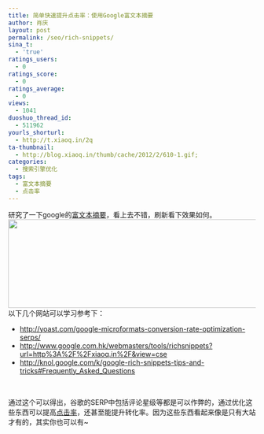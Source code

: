 ```yaml
---
title: 简单快速提升点击率：使用Google富文本摘要
author: 肖庆
layout: post
permalink: /seo/rich-snippets/
sina_t:
  - 'true'
ratings_users:
  - 0
ratings_score:
  - 0
ratings_average:
  - 0
views:
  - 1041
duoshuo_thread_id:
  - 511962
yourls_shorturl:
  - http://t.xiaoq.in/2q
ta-thumbnail:
  - http://blog.xiaoq.in/thumb/cache/2012/2/610-1.gif;
categories:
  - 搜索引擎优化
tags:
  - 富文本摘要
  - 点击率
---
```

研究了一下google的<span class='wp_keywordlink_affiliate'><a href="http://blog.xiaoq.in/tag/%e5%af%8c%e6%96%87%e6%9c%ac%e6%91%98%e8%a6%81/" title="查看富文本摘要中的全部文章" target="_blank">富文本摘要</a></span>，看上去不错，刷新看下效果如何。  
<img class="alignnone size-full wp-image-611" title="Rich Snippets" src="http://xiaoq.in/g/pics/2012/02/Rich-Snippets.gif" alt="" width="660" height="180" />  
以下几个网站可以学习参考下：

*   <a href="http://yoast.com/google-microformats-conversion-rate-optimization-serps/" target="_blank">http://yoast.com/google-microformats-conversion-rate-optimization-serps/</a>
*   <a href="http://www.google.com.hk/webmasters/tools/richsnippets?url=http%3A%2F%2Fxiaoq.in%2F&view=cse" target="_blank">http://www.google.com.hk/webmasters/tools/richsnippets?url=http%3A%2F%2Fxiaoq.in%2F&view=cse</a>
*   <a href="http://knol.google.com/k/google-rich-snippets-tips-and-tricks#Frequently_Asked_Questions" target="_blank">http://knol.google.com/k/google-rich-snippets-tips-and-tricks#Frequently_Asked_Questions</a>

&nbsp;

通过这个可以得出，谷歌的SERP中包括评论星级等都是可以作弊的，通过优化这些东西可以提高<span class='wp_keywordlink_affiliate'><a href="http://blog.xiaoq.in/tag/%e7%82%b9%e5%87%bb%e7%8e%87/" title="查看点击率中的全部文章" target="_blank">点击率</a></span>，还甚至能提升转化率。因为这些东西看起来像是只有大站才有的，其实你也可以有~